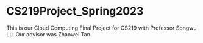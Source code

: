 # CS219Project_Spring2023
This is our Cloud Computing Final Project for CS219 with Professor Songwu Lu. Our advisor was Zhaowei Tan.
